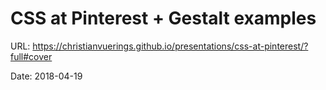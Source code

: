 # CSS at Pinterest + Gestalt examples

URL: https://christianvuerings.github.io/presentations/css-at-pinterest/?full#cover

Date: 2018-04-19
